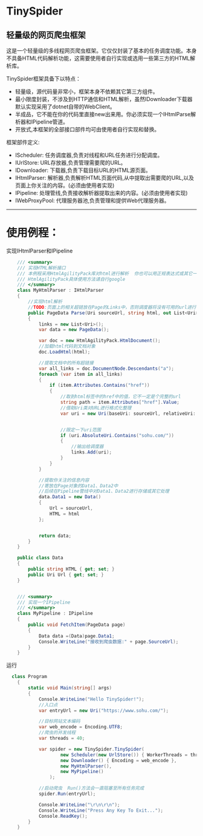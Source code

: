 # TinySpider
## 轻量级的网页爬虫框架

这是一个轻量级的多线程网页爬虫框架。它仅仅封装了基本的任务调度功能。本身不具备HTML代码解析功能，这需要使用者自行实现或选用一些第三方的HTML解析库。

TinySpider框架具备下以特点：
* 轻量级，源代码量非常小，框架本身不依赖其它第三方组件。
* 最小限度封装，不涉及到HTTP通信和HTML解析，虽然IDownloader下载器默认实现采用了dotnet自带的WebClient。
* 半成品，它不能在你的代码里直接new出来用。你必须实现一个IHtmlParse解析器和IPipeline管道。
* 开放式,本框架的全部接口部件均可由使用者自行实现和替换。
  

框架部件定义:
  * IScheduler:         任务调度器,负责对线程和URL任务进行分配调度。
  * IUrlStore:          URL存放器,负责管理需要爬的URL。
  * IDownloader:        下载器,负责下载目标URL的HTML源页面。
  * IHtmlParser:        解析器,负责解析HTML页面代码,从中提取出需要爬的URL,以及页面上你关注的内容。(必须由使用者实现)
  * IPipeline:          处理管线,负责接收解析器提取出来的内容。(必须由使用者实现)
  * IWebProxyPool:      代理服务器池,负责管理和提供Web代理服务器。


***

# 使用例程：

  
  
实现IHtmlParser和IPipeline
  
 

```cs
    /// <summary>
    /// 实现HTML解析接口
    /// 本例程采用HtmlAgilityPack库对html进行解析  你也可以用正规表达式或其它一些HTML处理库
    /// HtmlAgilityPack具体使用方法请自行google
    /// </summary>
    class MyHtmlParser : IHtmlParser
    {
        //实现html解析
        //TODO:页面上的相关超链放在Page的Links中，否则调度器将没有可用的url进行调度 
        public PageData Parse(Uri sourceUrl, string html, out List<Uri> links)
        {
            links = new List<Uri>();
            var data = new PageData();

            var doc = new HtmlAgilityPack.HtmlDocument();
            //加载html代码到文档对象
            doc.LoadHtml(html);

            //提取文档中的所有超链接
            var all_links = doc.DocumentNode.Descendants("a");
            foreach (var item in all_links)
            {
                if (item.Attributes.Contains("href"))
                {
                    //取到html标签中的href中的值，它不一定是个完整的url
                    string path = item.Attributes["href"].Value;
                    //借助Uri类对URL进行格式化整理
                    var uri = new Uri(baseUri: sourceUrl, relativeUri: path);


                    //限定一下uri范围
                    if (uri.AbsoluteUri.Contains("sohu.com/"))
                    {
                        //输出给调度器
                        links.Add(uri);
                    }
                }
            }

            //提取你关注的信息内容
            //寄放在Page对象的Data1、Data2中
            //后续在Pipeline管线中对Data1、Data2进行存储或其它处理
            data.Data1 = new Data()
            {
                Url = sourceUrl,
                HTML = html
            };


            return data;
        }
    }

    public class Data
    {
        public string HTML { get; set; }
        public Uri Url { get; set; }
    }


    /// <summary>
    /// 实现一个IPipeline
    /// </summary>
    class MyPipeline : IPipeline
    {
        public void FetchItem(PageData page)
        {
            Data data =(Data)page.Data1;
            Console.WriteLine("接收到爬虫数据:" + page.SourceUrl);
        }
    }
```

运行


```cs
  class Program
    {
        static void Main(string[] args)
        {
            Console.WriteLine("Hello TinySpider!");
            //入口点
            var entryUrl = new Uri("https://www.sohu.com/");

            //目标网站文本编码
            var web_encode = Encoding.UTF8;
            //爬虫的并发线程
            var threads = 40;

            var spider = new TinySpider.TinySpider(
                    new Scheduler(new UrlStore()) { WorkerThreads = threads },
                    new Downloader() { Encoding = web_encode },
                    new MyHtmlParser(),
                    new MyPipeline()
                );

            //启动爬虫  Run()方法会一直阻塞至所有任务完成
            spider.Run(entryUrl);

            Console.WriteLine("\r\n\r\n");
            Console.WriteLine("Press Any Key To Exit...");
            Console.ReadKey();
        }
    }

```